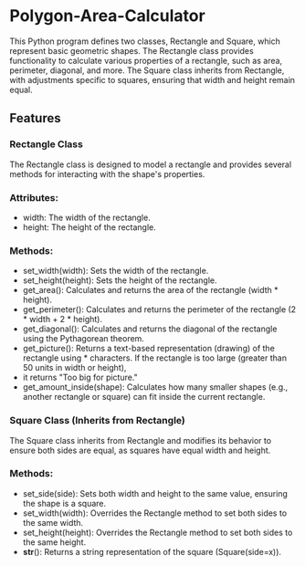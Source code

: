 # Polygon-Area-Calculator
This Python program defines two classes, Rectangle and Square, which represent basic geometric shapes. The Rectangle class provides functionality to calculate various properties of a rectangle, such as area, perimeter, diagonal, and more. The Square class inherits from Rectangle, with adjustments specific to squares, ensuring that width and height remain equal.

## Features
### Rectangle Class
The Rectangle class is designed to model a rectangle and provides several methods for interacting with the shape's properties.

### Attributes:

- width: The width of the rectangle.
- height: The height of the rectangle.

### Methods:

- set_width(width): Sets the width of the rectangle.
- set_height(height): Sets the height of the rectangle.
- get_area(): Calculates and returns the area of the rectangle (width * height).
- get_perimeter(): Calculates and returns the perimeter of the rectangle (2 * width + 2 * height).
- get_diagonal(): Calculates and returns the diagonal of the rectangle using the Pythagorean theorem.
- get_picture(): Returns a text-based representation (drawing) of the rectangle using * characters. If the rectangle is too large (greater than 50 units in width or height), 
- it returns "Too big for picture."
- get_amount_inside(shape): Calculates how many smaller shapes (e.g., another rectangle or square) can fit inside the current rectangle.
### Square Class (Inherits from Rectangle)
The Square class inherits from Rectangle and modifies its behavior to ensure both sides are equal, as squares have equal width and height.

### Methods:
- set_side(side): Sets both width and height to the same value, ensuring the shape is a square.
- set_width(width): Overrides the Rectangle method to set both sides to the same width.
- set_height(height): Overrides the Rectangle method to set both sides to the same height.
- __str__(): Returns a string representation of the square (Square(side=x)).
